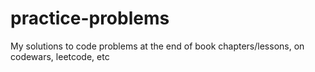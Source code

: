 # practice-problems
My solutions to code problems at the end of book chapters/lessons, on codewars, leetcode, etc 
